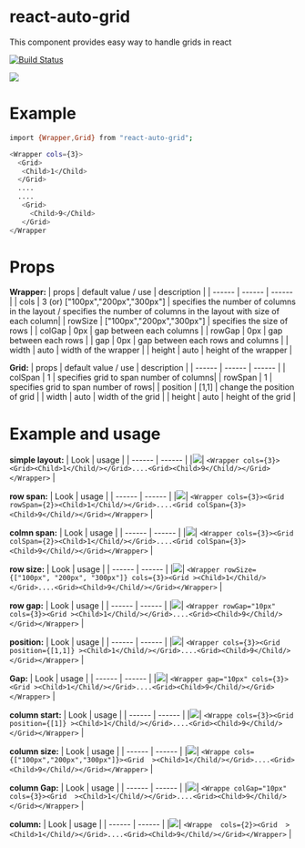 # react-auto-grid
This component provides easy way to handle grids in react

[![Build Status](https://travis-ci.org/joemccann/dillinger.svg?branch=master)](https://travis-ci.org/joemccann/dillinger)

![](https://i.ibb.co/b3mDMzH/img-gallery.png)

# Example
```sh
import {Wrapper,Grid} from "react-auto-grid";

<Wrapper cols={3}>
  <Grid>
   <Child>1</Child>
  </Grid>
  ....
  ....
   <Grid>
     <Child>9</Child>
   </Grid>
</Wrapper
```
# Props
**Wrapper:**
| props | default value / use | description |
| ------ | ------ | ------ |
| cols | 3 (or) ["100px","200px","300px"] | specifies the number of columns in the layout / specifies the number of columns in the layout with size of each column|
| rowSize | ["100px","200px","300px"] | specifies the size of rows |
| colGap | 0px | gap between each columns |
| rowGap | 0px | gap between each rows |
| gap | 0px | gap between each rows and columns |
| width | auto | width of the wrapper |
| height | auto | height of the wrapper |

**Grid:**
| props | default value / use | description |
| ------ | ------ | ------ |
| colSpan | 1 | specifies grid to span number of columns|
| rowSpan | 1 | specifies grid to span number of rows|
| position | [1,1] | change the position of grid |
| width | auto | width of the grid |
| height | auto | height of the grid |

# Example and usage
**simple layout:**
| Look | usage |
| ------ | ------ |
|![](https://i.ibb.co/10zm22N/simple.png)| `<Wrapper cols={3}><Grid><Child>1</Child/></Grid>....<Grid><Child>9</Child/></Grid></Wrapper>` |

**row span:**
| Look | usage |
| ------ | ------ |
|![](https://i.ibb.co/4pQS2F6/row-span.png)| `<Wrapper cols={3}><Grid rowSpan={2}><Child>1</Child/></Grid>....<Grid colSpan={3}><Child>9</Child/></Grid></Wrapper>` |

**colmn span:**
| Look | usage |
| ------ | ------ |
|![](https://i.ibb.co/44LSmm3/col-span.png)| `<Wrapper cols={3}><Grid colSpan={2}><Child>1</Child/></Grid>....<Grid colSpan={3}><Child>9</Child/></Grid></Wrapper>` |

**row size:**
| Look | usage |
| ------ | ------ |
|![](https://i.ibb.co/Z8YJs6K/row-size.png)| `<Wrapper rowSize={["100px", "200px", "300px"]} cols={3}><Grid ><Child>1</Child/></Grid>....<Grid><Child>9</Child/></Grid></Wrapper>` |

**row gap:**
| Look | usage |
| ------ | ------ |
|![](https://i.ibb.co/RS5cmw9/row-gap.png)| `<Wrapper rowGap="10px" cols={3}><Grid ><Child>1</Child/></Grid>....<Grid><Child>9</Child/></Grid></Wrapper>` |

**position:**
| Look | usage |
| ------ | ------ |
|![](https://i.ibb.co/KWqRCC4/position.png)| `<Wrapper cols={3}><Grid position={[1,1]} ><Child>1</Child/></Grid>....<Grid><Child>9</Child/></Grid></Wrapper>` |

**Gap:**
| Look | usage |
| ------ | ------ |
|![](https://i.ibb.co/nR45P3Y/gap.png)| `<Wrapper gap="10px" cols={3}><Grid ><Child>1</Child/></Grid>....<Grid><Child>9</Child/></Grid></Wrapper>` |

**column start:**
| Look | usage |
| ------ | ------ |
|![](https://i.ibb.co/rxFLhjD/col-start.png)| `<Wrappe cols={3}><Grid position={[1]} ><Child>1</Child/></Grid>....<Grid><Child>9</Child/></Grid></Wrapper>` |

**column size:**
| Look | usage |
| ------ | ------ |
|![](https://i.ibb.co/mT1rB7H/col-size.png)| `<Wrappe cols={["100px","200px","300px"]}><Grid  ><Child>1</Child/></Grid>....<Grid><Child>9</Child/></Grid></Wrapper>` |


**column Gap:**
| Look | usage |
| ------ | ------ |
|![](https://i.ibb.co/1RwGVSF/col-gap.png)| `<Wrappe colGap="10px" cols={3}><Grid  ><Child>1</Child/></Grid>....<Grid><Child>9</Child/></Grid></Wrapper>` |

**column:**
| Look | usage |
| ------ | ------ |
|![](https://i.ibb.co/Qb9fjQM/cols.png)| `<Wrappe  cols={2}><Grid  ><Child>1</Child/></Grid>....<Grid><Child>9</Child/></Grid></Wrapper>` |




